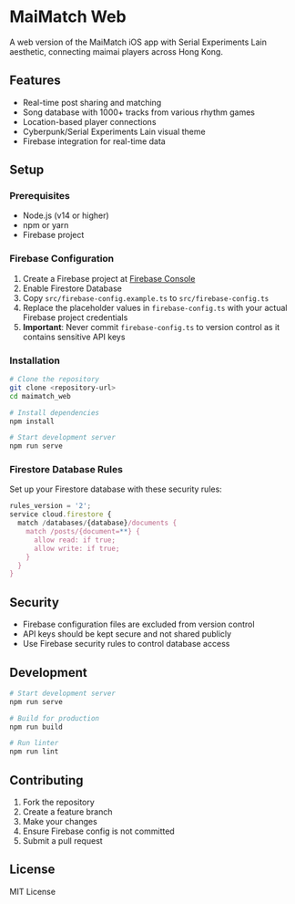 # MaiMatch Web

A web version of the MaiMatch iOS app with Serial Experiments Lain aesthetic, connecting maimai players across Hong Kong.

## Features

- Real-time post sharing and matching
- Song database with 1000+ tracks from various rhythm games
- Location-based player connections
- Cyberpunk/Serial Experiments Lain visual theme
- Firebase integration for real-time data

## Setup

### Prerequisites

- Node.js (v14 or higher)
- npm or yarn
- Firebase project

### Firebase Configuration

1. Create a Firebase project at [Firebase Console](https://console.firebase.google.com/)
2. Enable Firestore Database
3. Copy `src/firebase-config.example.ts` to `src/firebase-config.ts`
4. Replace the placeholder values in `firebase-config.ts` with your actual Firebase project credentials
5. **Important**: Never commit `firebase-config.ts` to version control as it contains sensitive API keys

### Installation

```bash
# Clone the repository
git clone <repository-url>
cd maimatch_web

# Install dependencies
npm install

# Start development server
npm run serve
```

### Firestore Database Rules

Set up your Firestore database with these security rules:

```javascript
rules_version = '2';
service cloud.firestore {
  match /databases/{database}/documents {
    match /posts/{document=**} {
      allow read: if true;
      allow write: if true;
    }
  }
}
```

## Security

- Firebase configuration files are excluded from version control
- API keys should be kept secure and not shared publicly
- Use Firebase security rules to control database access

## Development

```bash
# Start development server
npm run serve

# Build for production
npm run build

# Run linter
npm run lint
```

## Contributing

1. Fork the repository
2. Create a feature branch
3. Make your changes
4. Ensure Firebase config is not committed
5. Submit a pull request

## License

MIT License

